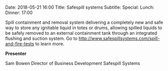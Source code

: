 Date: 2018-05-21 16:00
Title: Safespill systems
Subtitle: 
Special: 
Lunch:
Dinner: 17:00

Spill containment and removal system delivering a completely new and safe way to store any ignitable liquid in totes or drums, allowing spilled liquids to be safely removed to an external containment tank through an integrated flushing and suction system. Go to http://www.safespillsystems.com/spill-and-fire-tests to learn more.

**Presenter**

Sam Bowen
Director of Business Development
Safespill Systems